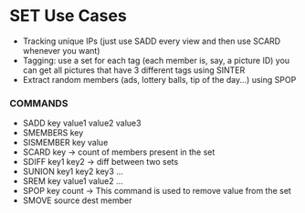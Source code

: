 # SET Use Cases

- Tracking unique IPs (just use SADD every view and then use SCARD whenever you want)
- Tagging: use a set for each tag (each member is, say, a picture ID) you can get all pictures that have 3 different tags using SINTER
- Extract random members (ads, lottery balls, tip of the day...) using SPOP


### COMMANDS

- SADD key value1 value2 value3
- SMEMBERS key
- SISMEMBER key value
- SCARD key -> count of members present in the set
- SDIFF key1 key2 -> diff between two sets
- SUNION key1 key2 key3 ...
- SREM key value1 value2 ...
- SPOP key count -> This command is used to remove value from the set
- SMOVE source dest member